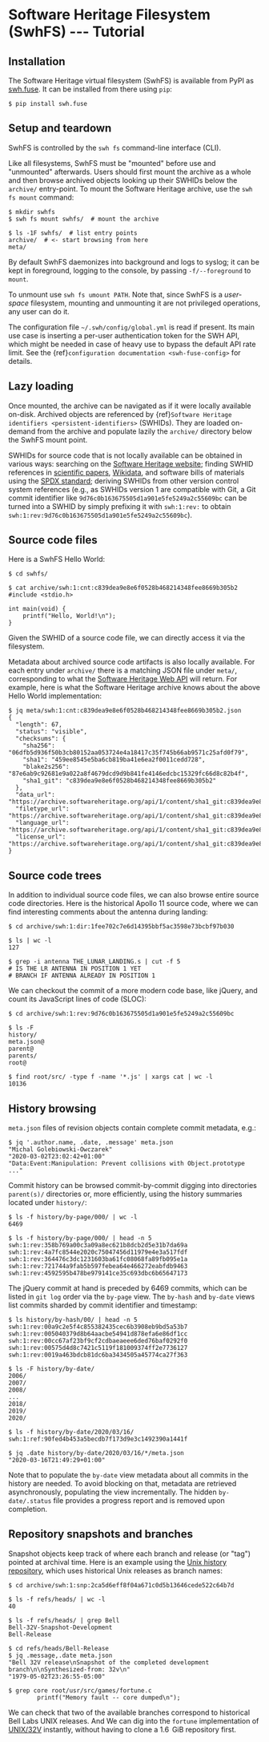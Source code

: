 # Software Heritage Filesystem (SwhFS) --- Tutorial


## Installation

The Software Heritage virtual filesystem (SwhFS) is available from PyPI
as [swh.fuse](https://pypi.org/project/swh.fuse/). It can be installed from
there using `pip`:

    $ pip install swh.fuse


## Setup and teardown

SwhFS is controlled by the `swh fs` command-line interface (CLI).

Like all filesystems, SwhFS must be "mounted" before use and "unmounted"
afterwards. Users should first mount the archive as a whole and then browse
archived objects looking up their SWHIDs below the `archive/` entry-point. To
mount the Software Heritage archive, use the `swh fs mount` command:

    $ mkdir swhfs
    $ swh fs mount swhfs/  # mount the archive

    $ ls -1F swhfs/  # list entry points
    archive/  # <- start browsing from here
    meta/

By default SwhFS daemonizes into background and logs to syslog; it can be kept
in foreground, logging to the console, by passing `-f/--foreground` to `mount`.

To unmount use `swh fs umount PATH`. Note that, since SwhFS is a *user-space*
filesystem, mounting and unmounting it are not privileged operations, any user
can do it.

The configuration file `~/.swh/config/global.yml` is read if present. Its main
use case is inserting a per-user authentication token for the SWH API, which
might be needed in case of heavy use to bypass the default API rate limit. See
the {ref}`configuration documentation <swh-fuse-config>` for details.


## Lazy loading

Once mounted, the archive can be navigated as if it were locally available
on-disk. Archived objects are referenced by
{ref}`Software Heritage identifiers <persistent-identifiers>` (SWHIDs).
They are loaded on-demand from the archive and populate lazily the `archive/`
directory below the SwhFS mount point.

SWHIDs for source code that is not locally available can be obtained in various
ways: searching on the [Software Heritage website][webui]; finding SWHID
references in [scientific papers][citeguide], [Wikidata][wikidataswhid], and
software bills of materials using the [SPDX standard][spdx]; deriving SWHIDs
from other version control system references (e.g., as SWHIDs version 1 are
compatible with Git, a Git commit identifier like
`9d76c0b163675505d1a901e5fe5249a2c55609bc` can be turned into a SWHID by simply
prefixing it with `swh:1:rev:` to obtain
`swh:1:rev:9d76c0b163675505d1a901e5fe5249a2c55609bc`).

[citeguide]: https://www.softwareheritage.org/save-and-reference-research-software
[spdx]: https://spdx.dev/
[swhid]: https://docs.softwareheritage.org/devel/swh-model/persistent-identifiers.html
[webui]: https://archive.softwareheritage.org
[wikidataswhid]: https://www.wikidata.org/wiki/Property:P6138


## Source code files

Here is a SwhFS Hello World:

    $ cd swhfs/

    $ cat archive/swh:1:cnt:c839dea9e8e6f0528b468214348fee8669b305b2
    #include <stdio.h>

    int main(void) {
        printf("Hello, World!\n");
    }

Given the SWHID of a source code file, we can directly access it via the
filesystem.

Metadata about archived source code artifacts is also locally available. For
each entry under `archive/` there is a matching JSON file under `meta/`,
corresponding to what the [Software Heritage Web API][webapi] will return. For
example, here is what the Software Heritage archive knows about the above Hello
World implementation:

    $ jq meta/swh:1:cnt:c839dea9e8e6f0528b468214348fee8669b305b2.json
    {
      "length": 67,
      "status": "visible",
      "checksums": {
        "sha256": "06dfb5d936f50b3cb80152aa053724e4a18417c35f745b66ab9571c25afd0f79",
        "sha1": "459ee8545e5ba6cb819ba41e6ea2f0011cedd728",
        "blake2s256": "87e6ab9c92681e9a022a8f4679dcd9d9b841fe4146edcbc15329fc66d8c82b4f",
        "sha1_git": "c839dea9e8e6f0528b468214348fee8669b305b2"
      },
      "data_url": "https://archive.softwareheritage.org/api/1/content/sha1_git:c839dea9e8e6f0528b468214348fee8669b305b2/raw/",
      "filetype_url": "https://archive.softwareheritage.org/api/1/content/sha1_git:c839dea9e8e6f0528b468214348fee8669b305b2/filetype/",
      "language_url": "https://archive.softwareheritage.org/api/1/content/sha1_git:c839dea9e8e6f0528b468214348fee8669b305b2/language/",
      "license_url": "https://archive.softwareheritage.org/api/1/content/sha1_git:c839dea9e8e6f0528b468214348fee8669b305b2/license/"
    }


[webapi]: https://archive.softwareheritage.org/api/


## Source code trees

In addition to individual source code files, we can also browse entire source
code directories. Here is the historical Apollo 11 source code, where we can
find interesting comments about the antenna during landing:

    $ cd archive/swh:1:dir:1fee702c7e6d14395bbf5ac3598e73bcbf97b030

    $ ls | wc -l
    127

    $ grep -i antenna THE_LUNAR_LANDING.s | cut -f 5
    # IS THE LR ANTENNA IN POSITION 1 YET
    # BRANCH IF ANTENNA ALREADY IN POSITION 1

We can checkout the commit of a more modern code base, like jQuery, and count
its JavaScript lines of code (SLOC):

    $ cd archive/swh:1:rev:9d76c0b163675505d1a901e5fe5249a2c55609bc

    $ ls -F
    history/
    meta.json@
    parent@
    parents/
    root@

    $ find root/src/ -type f -name '*.js' | xargs cat | wc -l
    10136


## History browsing

`meta.json` files of revision objects contain complete commit metadata, e.g.:

    $ jq '.author.name, .date, .message' meta.json
    "Michal Golebiowski-Owczarek"
    "2020-03-02T23:02:42+01:00"
    "Data:Event:Manipulation: Prevent collisions with Object.prototype ..."

Commit history can be browsed commit-by-commit digging into directories
`parent(s)/` directories or, more efficiently, using the history summaries
located under `history/`:

    $ ls -f history/by-page/000/ | wc -l
    6469

    $ ls -f history/by-page/000/ | head -n 5
    swh:1:rev:358b769a00c3a09a8ec621b8dcb2d5e31b7da69a
    swh:1:rev:4a7fc8544e2020c75047456d11979e4e3a517fdf
    swh:1:rev:364476c3dc1231603ba61fc08068fa89fb095e1a
    swh:1:rev:721744a9fab5b597febea64e466272eabfdb9463
    swh:1:rev:4592595b478be979141ce35c693dbc6b65647173

The jQuery commit at hand is preceded by 6469 commits, which can be listed in
`git log` order via the `by-page` view. The `by-hash` and `by-date` views list
commits sharded by commit identifier and timestamp:

    $ ls history/by-hash/00/ | head -n 5
    swh:1:rev:00a9c2e5f4c855382435cec6b3908eb9bd5a53b7
    swh:1:rev:005040379d8b64aacbe54941d878efa6e86df1cc
    swh:1:rev:00cc67af23bf9cf2cdbaeaeee6ded76baf0292f0
    swh:1:rev:00575d4d8c7421c5119f181009374ff2e7736127
    swh:1:rev:0019a463bdcb81dc6ba3434505a45774ca27f363

    $ ls -F history/by-date/
    2006/
    2007/
    2008/
    ...
    2018/
    2019/
    2020/

    $ ls -f history/by-date/2020/03/16/
    swh:1:ref:90fed4b453a5becdb7f173d9e3c1492390a1441f

    $ jq .date history/by-date/2020/03/16/*/meta.json
    "2020-03-16T21:49:29+01:00"

Note that to populate the `by-date` view metadata about all commits in the
history are needed. To avoid blocking on that, metadata are retrieved
asynchronously, populating the view incrementally. The hidden `by-date/.status`
file provides a progress report and is removed upon completion.


## Repository snapshots and branches

Snapshot objects keep track of where each branch and release (or "tag") pointed
at archival time. Here is an example using
the [Unix history repository](https://github.com/dspinellis/unix-history-repo),
which uses historical Unix releases as branch names:

    $ cd archive/swh:1:snp:2ca5d6eff8f04a671c0d5b13646cede522c64b7d

    $ ls -f refs/heads/ | wc -l
    40

    $ ls -f refs/heads/ | grep Bell
    Bell-32V-Snapshot-Development
    Bell-Release

    $ cd refs/heads/Bell-Release
    $ jq .message,.date meta.json
    "Bell 32V release\nSnapshot of the completed development branch\n\nSynthesized-from: 32v\n"
    "1979-05-02T23:26:55-05:00"

    $ grep core root/usr/src/games/fortune.c
            printf("Memory fault -- core dumped\n");

We can check that two of the available branches correspond to historical Bell
Labs UNIX releases. And We can dig into the `fortune` implementation of
[UNIX/32V](https://en.wikipedia.org/wiki/UNIX/32V) instantly, without having to
clone a 1.6  GiB repository first.
